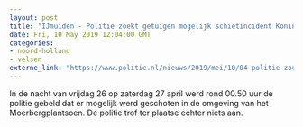 ```yaml
---
layout: post
title: "IJmuiden - Politie zoekt getuigen mogelijk schietincident Koningsnacht"
date: Fri, 10 May 2019 12:04:00 GMT
categories: 
- noord-holland 
- velsen 
externe_link: "https://www.politie.nl/nieuws/2019/mei/10/04-politie-zoekt-getuigen-mogelijk-schietincident-koningsnacht.html"
---
```


In de nacht van vrijdag 26 op zaterdag 27 april werd rond 00.50 uur de politie gebeld dat er mogelijk werd geschoten in de omgeving van het Moerbergplantsoen. De politie trof ter plaatse echter niets aan.
